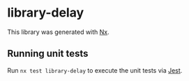 # library-delay

This library was generated with [Nx](https://nx.dev).

## Running unit tests

Run `nx test library-delay` to execute the unit tests via [Jest](https://jestjs.io).
